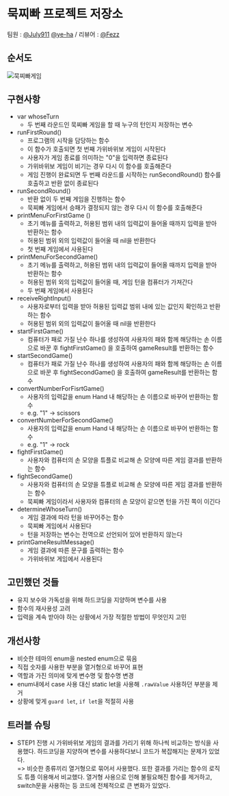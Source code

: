 # 묵찌빠 프로젝트 저장소

팀원 : [@July911](https://github.com/July911) [@ye-ha](https://github.com/ye-ha) / 리뷰어 : [@Fezz](https://github.com/Fezravien)

## 순서도
![묵찌빠게임](https://user-images.githubusercontent.com/60090790/137581578-a0d62d37-342a-469f-b55b-7dad96c1dc66.jpeg)

## 구현사항
- var whoseTurn
    - 두 번째 라운드인 묵찌빠 게임을 할 때 누구의 턴인지 저장하는 변수
- runFirstRound()
    - 프로그램의 시작을 담당하는 함수
    - 이 함수가 호출되면 첫 번째 가위바위보 게임이 시작된다
    - 사용자가 게임 종료를 의미하는 "0"을 입력하면 종료된다
    - 가위바위보 게임이 비기는 경우 다시 이 함수를 호출해준다
    - 게임 진행이 완료되면 두 번째 라운드를 시작하는 runSecondRound() 함수를 호출하고 반환 없이 종료된다
- runSecondRound()
    - 반환 없이 두 번째 게임을 진행하는 함수
    - 묵찌빠 게임에서 승패가 결정되지 않는 경우 다시 이 함수를 호출해준다
- printMenuForFirstGame ()
    - 초기 메뉴를 출력하고, 허용된 범위 내의 입력값이 들어올 때까지 입력을 받아 반환하는 함수
    - 허용된 범위 외의 입력값이 들어올 때 nil을 반환한다
    - 첫 번째 게임에서 사용된다
- printMenuForSecondGame()
    - 초기 메뉴를 출력하고, 허용된 범위 내의 입력값이 들어올 때까지 입력을 받아 반환하는 함수
    - 허용된 범위 외의 입력값이 들어올 때, 게임 턴을 컴퓨터가 가져간다
    - 두 번째 게임에서 사용된다
- receiveRightInput()
    - 사용자로부터 입력을 받아 허용된 입력값 범위 내에 있는 값인지 확인하고 반환하는 함수
    - 허용된 범위 외의 입력값이 들어올 때 nil을 반환한다
- startFirstGame()
    - 컴퓨터가 패로 가질 난수 하나를 생성하여 사용자의 패와 함께 해당하는 손 이름으로 바꾼 후  fightFirstGame() 을 호출하여 gameResult를 반환하는 함수
- startSecondGame()
    - 컴퓨터가 패로 가질 난수 하나를 생성하여 사용자의 패와 함께 해당하는 손 이름으로 바꾼 후  fightSecondGame() 을 호출하여 gameResult를 반환하는 함수
- convertNumberForFisrtGame()
    - 사용자의 입력값을 enum Hand 내 해당하는 손 이름으로 바꾸어 반환하는 함수
    - e.g. "1" → scissors
- convertNumberForSecondGame()
    - 사용자의 입력값을 enum Hand 내 해당하는 손 이름으로 바꾸어 반환하는 함수
    - e.g. "1" → rock
- fightFirstGame()
    - 사용자와 컴퓨터의 손 모양을 튜플로 비교해 손 모양에 따른 게임 결과를 반환하는 함수
- fightSecondGame()
    - 사용자와 컴퓨터의 손 모양을 튜플로 비교해 손 모양에 따른 게임 결과를 반환하는 함수
    - 묵찌빠 게임이라서 사용자와 컴퓨터의 손 모양이 같으면 턴을 가진 쪽이 이긴다
- determineWhoseTurn()
    - 게임 결과에 따라 턴을 바꾸어주는 함수
    - 묵찌빠 게임에서 사용된다
    - 턴을 저장하는 변수는 전역으로 선언되어 있어 반환하지 않는다
- printGameResultMessage()
    - 게임 결과에 따른 문구를 출력하는 함수
    - 가위바위보 게임에서 사용된다

## 고민했던 것들
- 유지 보수와 가독성을 위해 하드코딩을 지양하며 변수를 사용
- 함수의 재사용성 고려
- 입력을 계속 받아야 하는 상황에서 가장 적절한 방법이 무엇인지 고민

## 개선사항
- 비슷한 테마의 enum을 nested enum으로 묶음
- 직접 숫자를 사용한 부분을 열거형으로 바꾸어 표현
- 역할과 가진 의미에 맞게 변수명 및 함수명 변경 
- enum내에서 case 사용 대신 static let을 사용해 ```.rawValue``` 사용하던 부분을 제거
- 상황에 맞게 ```guard let```, ```if let```을 적절히 사용

## 트러블 슈팅
- STEP1 진행 시 가위바위보 게임의 결과를 가리기 위해 하나씩 비교하는 방식을 사용했다. 하드코딩을 지양하며 변수를 사용하다보니 코드가 복잡해지는 문제가 있었다.  
=> 비슷한 종류끼리 열거형으로 묶어서 사용했다. 또한 결과를 가리는 함수의 로직도 튜플 이용해서 비교했다. 열거형 사용으로 인해 불필요해진 함수를 제거하고, switch문을 사용하는 등 코드에 전체적으로 큰 변화가 있었다.   
